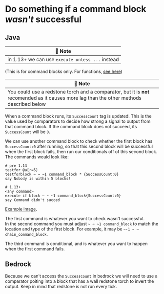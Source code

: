# Do something if a command block *wasn't* successful

## Java

| 📝 Note |
|---------|
|in 1.13+ we can use `execute unless ...` instead|

(This is for command blocks only. For functions, [see here](/wiki/questions/functionconditions))

| 📝 Note |
|---------|
|You could use a redstone torch and a comparator, but it is **not** recomended as it causes more lag than the other methods described below|

When a command block runs, its `SuccessCount` tag is updated. This is the value used by comparators to decide how strong a signal to output from that command block. If the command block does not succeed, its `SuccessCount` will be `0`.

We can use another command block to check whether the first block has `SuccessCount:0` after running, so that this second block will be successful when the first block fails, then run our conditionals off of this second block. The commands would look like:

    # pre 1.13
    testfor @a[r=5]
    testforblock ~ ~ ~1 command_block * {SuccessCount:0}
    say Nobody is within 5 blocks!
    
    # 1.13+
    <any command>
    execute if block ~ ~ ~1 command_block{SuccessCount:0}
    say Command didn't succed

[Example image](http://i.imgur.com/Syq4crm.png).

The first command is whatever you want to check wasn't successful.  
In the second command you must adjust `~ ~ ~1 command_block` to match the location and type of the first block. For example, it may be `~-1 ~ ~ chain_command_block`.  

The third command is conditional, and is whatever you want to happen when the first command fails.

## Bedrock

Because we can't access the `SuccessCount` in bedrock we will need to use a comparator poiting into a block that has a wall redstone torch to invert the output. Keep in mind that redstone is not run every tick.